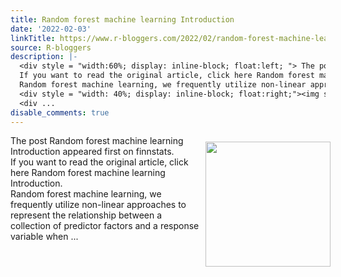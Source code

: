 ```yaml
---
title: Random forest machine learning Introduction
date: '2022-02-03'
linkTitle: https://www.r-bloggers.com/2022/02/random-forest-machine-learning-introduction/
source: R-bloggers
description: |-
  <div style = "width:60%; display: inline-block; float:left; "> The post Random forest machine learning Introduction appeared first on finnstats.<br />
  If you want to read the original article, click here Random forest machine learning Introduction.<br />
  Random forest machine learning, we frequently utilize non-linear approaches to represent the relationship between a collection of predictor factors and a response variable when ...</div>
  <div style = "width: 40%; display: inline-block; float:right;"><img src=' https://i.imgur.com/tAXW1L2.png' width = "200" style = "padding: 10px;" /></div>
  <div ...
disable_comments: true
---
```

<div style = "width:60%; display: inline-block; float:left; "> The post Random forest machine learning Introduction appeared first on finnstats.<br />
If you want to read the original article, click here Random forest machine learning Introduction.<br />
Random forest machine learning, we frequently utilize non-linear approaches to represent the relationship between a collection of predictor factors and a response variable when ...</div>
<div style = "width: 40%; display: inline-block; float:right;"><img src=' https://i.imgur.com/tAXW1L2.png' width = "200" style = "padding: 10px;" /></div>
<div ...